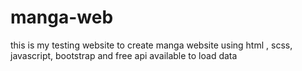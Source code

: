 # manga-web
this is my testing website to create manga website using html , scss, javascript, bootstrap and free api available to load data
